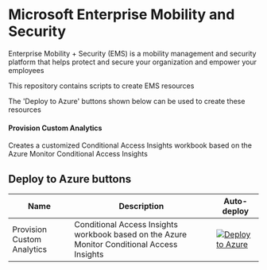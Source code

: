 # Microsoft Enterprise Mobility and Security

Enterprise Mobility + Security (EMS) is a mobility management and security platform that helps protect and secure your organization and empower your employees

This repository contains scripts to create EMS resources

The 'Deploy to Azure' buttons shown below can be used to create these resources

#### Provision Custom Analytics
Creates a customized Conditional Access Insights workbook based on the Azure Monitor Conditional Access Insights

## Deploy to Azure buttons

Name | Description   | Auto-deploy   |
-----| ------------- |--------------- | 
| Provision Custom Analytics | Conditional Access Insights workbook based on the Azure Monitor Conditional Access Insights| [![Deploy to Azure](https://aka.ms/deploytoazurebutton)](https://portal.azure.com/#create/Microsoft.Template/uri/https%3A%2F%2Fraw.githubusercontent.com%2FBistech%2FAzure%2Fmaster%2FEndpoint%2FTemplates%2FendpointCustomCAWorkbookCreationTemplate.json)
